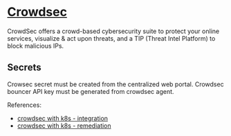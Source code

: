 # [Crowdsec](https://crowdsec.net)

CrowdSec offers a crowd-based cybersecurity suite to protect your online services, visualize & act upon threats, and a TIP (Threat Intel Platform) to block malicious IPs.

## Secrets

Crowsec secret must be created from the centralized web portal.
Crowdsec bouncer API key must be generated from crowdsec agent.

References:

- [crowdsec with k8s - integration](https://crowdsec.net/blog/kubernetes-crowdsec-integration/)
- [crowdsec with k8s - remediation](https://crowdsec.net/blog/kubernetes-crowdsec-integration-remediation/)

